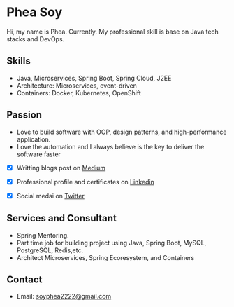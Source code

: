 # Phea Soy

Hi, my name is Phea. Currently. My professional skill is base on Java tech stacks and DevOps.

## Skills
- Java, Microservices, Spring Boot, Spring Cloud, J2EE
- Architecture: Microservices, event-driven
- Containers: Docker, Kubernetes, OpenShift

## Passion
- Love to build software with OOP, design patterns, and high-performance application.
- Love the automation and I always believe is the key to deliver the software faster

- [x] Writting blogs post on [Medium](https://medium.com/@soyphea)
- [x] Professional profile and certificates on [Linkedin](https://www.linkedin.com/in/pheasoy/) 
- [x] Social medai on [Twitter](https://twitter.com/pheasoyj) 


## Services and Consultant
- Spring Mentoring.
- Part time job for building project using Java, Spring Boot, MySQL, PostgreSQL, Redis,etc.
- Architect Microservices, Spring Ecoresystem, and Containers

## Contact
- Email: soyphea2222@gmail.com
